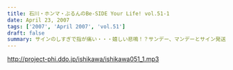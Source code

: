```yaml
---
title: 石川・ホンマ・ぶるんのBe-SIDE Your Life! vol.51-1
date: April 23, 2007
tags: ['2007', 'April 2007', 'vol.51']
draft: false
summary: サインのしすぎで指が痛い・・・嬉しい悲鳴！？サンデー、マンデーとサイン発送、収録・・・ビーサイ業務！？に追われるメンバー。松坂辛勝・・・そんな見出しが躍る午後に収録。NAMAE
---
```


http://project-phi.ddo.jp/ishikawa/ishikawa051_1.mp3

